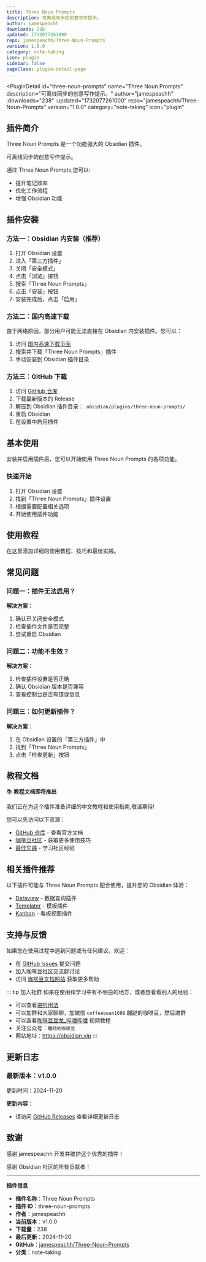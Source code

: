 ```yaml
---
title: Three Noun Prompts
description: 可离线同步的创意写作提示。
author: jamespeachh
downloads: 238
updated: 1732077261000
repo: jamespeachh/Three-Noun-Prompts
version: 1.0.0
category: note-taking
icon: plugin
sidebar: false
pageClass: plugin-detail-page
---
```


<PluginDetail
  id="three-noun-prompts"
  name="Three Noun Prompts"
  description="可离线同步的创意写作提示。"
  author="jamespeachh"
  :downloads="238"
  :updated="1732077261000"
  repo="jamespeachh/Three-Noun-Prompts"
  version="1.0.0"
  category="note-taking"
  icon="plugin"
>

<!-- AUTO_GENERATED_START -->
## 插件简介

Three Noun Prompts 是一个功能强大的 Obsidian 插件。

可离线同步的创意写作提示。

通过 Three Noun Prompts,您可以:

- 提升笔记效率
- 优化工作流程
- 增强 Obsidian 功能

<!-- AUTO_GENERATED_END -->

<!-- AUTO_GENERATED_START -->
## 插件安装

### 方法一：Obsidian 内安装（推荐）

1. 打开 Obsidian 设置
2. 进入「第三方插件」
3. 关闭「安全模式」
4. 点击「浏览」按钮
5. 搜索「Three Noun Prompts」
6. 点击「安装」按钮
7. 安装完成后，点击「启用」

### 方法二：国内高速下载

由于网络原因，部分用户可能无法直接在 Obsidian 内安装插件。您可以：

1. 访问 [国内高速下载页面](/zh/documentation/obsidian-plugins-download.html)
2. 搜索并下载「Three Noun Prompts」插件
3. 手动安装到 Obsidian 插件目录

### 方法三：GitHub 下载

1. 访问 [GitHub 仓库](https://github.com/jamespeachh/Three-Noun-Prompts)
2. 下载最新版本的 Release
3. 解压到 Obsidian 插件目录：`.obsidian/plugins/three-noun-prompts/`
4. 重启 Obsidian
5. 在设置中启用插件

## 基本使用

安装并启用插件后，您可以开始使用 Three Noun Prompts 的各项功能。

### 快速开始

1. 打开 Obsidian 设置
2. 找到「Three Noun Prompts」插件设置
3. 根据需要配置相关选项
4. 开始使用插件功能

<!-- AUTO_GENERATED_END -->

<!-- CUSTOM_CONTENT_START:tutorial -->
## 使用教程

在这里添加详细的使用教程、技巧和最佳实践。

<!-- CUSTOM_CONTENT_END:tutorial -->

<!-- SHARED_CONTENT_START -->
## 常见问题

### 问题一：插件无法启用？

**解决方案**：
1. 确认已关闭安全模式
2. 检查插件文件是否完整
3. 尝试重启 Obsidian

### 问题二：功能不生效？

**解决方案**：
1. 检查插件设置是否正确
2. 确认 Obsidian 版本是否兼容
3. 查看控制台是否有错误信息

### 问题三：如何更新插件？

**解决方案**：
1. 在 Obsidian 设置的「第三方插件」中
2. 找到「Three Noun Prompts」
3. 点击「检查更新」按钮

## 教程文档

📚 **教程文档即将推出**

我们正在为这个插件准备详细的中文教程和使用指南,敬请期待!

您可以先访问以下资源：
- [GitHub 仓库](https://github.com/jamespeachh/Three-Noun-Prompts) - 查看官方文档
- [咖啡豆社区](/zh/bases/) - 获取更多使用技巧
- [最佳实践](/zh/best-practices/) - 学习社区经验

## 相关插件推荐

以下插件可能与 Three Noun Prompts 配合使用，提升您的 Obsidian 体验：

- [Dataview](/zh/plugins/dataview.html) - 数据查询插件
- [Templater](/zh/plugins/templater-obsidian.html) - 模板插件
- [Kanban](/zh/plugins/obsidian-kanban.html) - 看板视图插件

## 支持与反馈

如果您在使用过程中遇到问题或有任何建议，欢迎：

- 在 [GitHub Issues](https://github.com/jamespeachh/Three-Noun-Prompts/issues) 提交问题
- 加入咖啡豆社区交流群讨论
- 访问 [咖啡豆文档网站](https://obsidian.vip) 获取更多帮助

::: tip 加入社群
如果在使用和学习中有不明白的地方，或者想看看别人的经验：
- 可以查看[进阶用法](/zh/advanced)
- 可以加群和大家聊聊，加微信 `coffeebean1688` 蹦跶的咖啡豆，然后进群
- 可以查看[咖啡豆豆龙_哔哩哔哩](https://space.bilibili.com/618777356) 视频教程
- 关注公众号：`蹦跶的咖啡豆`
- 网站地址：https://obsidian.vip
:::
<!-- SHARED_CONTENT_END -->

<!-- AUTO_GENERATED_START -->
## 更新日志

### 最新版本：v1.0.0

更新时间：2024-11-20

**更新内容**：
- 请访问 [GitHub Releases](https://github.com/jamespeachh/Three-Noun-Prompts/releases) 查看详细更新日志

## 致谢

感谢 jamespeachh 开发并维护这个优秀的插件！

感谢 Obsidian 社区的所有贡献者！

---

**插件信息**
- **插件名称**：Three Noun Prompts
- **插件 ID**：three-noun-prompts
- **作者**：jamespeachh
- **当前版本**：v1.0.0
- **下载量**：238
- **最后更新**：2024-11-20
- **GitHub**：[jamespeachh/Three-Noun-Prompts](https://github.com/jamespeachh/Three-Noun-Prompts)
- **分类**：note-taking
<!-- AUTO_GENERATED_END -->

</PluginDetail>

